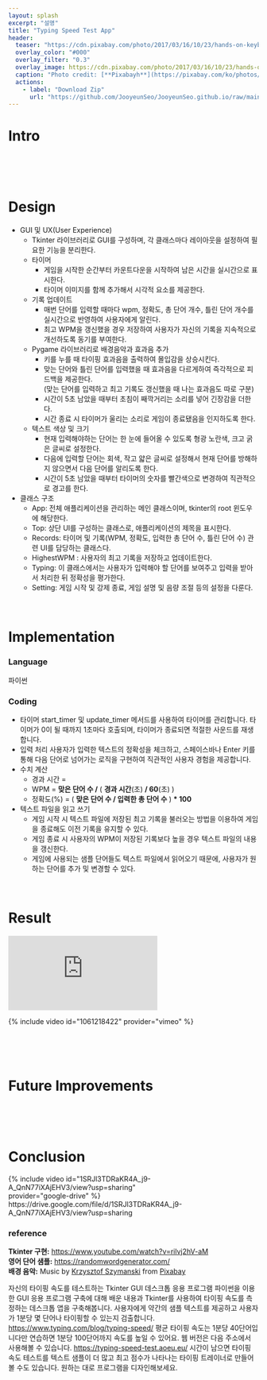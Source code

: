 ```yaml
---
layout: splash
excerpt: "설명"
title: "Typing Speed Test App"
header:
  teaser: "https://cdn.pixabay.com/photo/2017/03/16/10/23/hands-on-keyboard-2148723_1280.jpg"
  overlay_color: "#000"
  overlay_filter: "0.3"
  overlay_image: https://cdn.pixabay.com/photo/2017/03/16/10/23/hands-on-keyboard-2148723_1280.jpg
  caption: "Photo credit: [**Pixabayh**](https://pixabay.com/ko/photos/%ED%82%A4%EB%B3%B4%EB%93%9C%EC%97%90-%EC%86%90-%EA%B1%B4%EB%B0%98-%EC%BB%B4%ED%93%A8%ED%8C%85-2148723/)"
  actions:
    - label: "Download Zip"
      url: "https://github.com/JooyeunSeo/JooyeunSeo.github.io/raw/main/download/!!!!!!!.zip"
---
```


# Intro



<br><br><br>

# Design

- GUI 및 UX(User Experience)
   - Tkinter 라이브러리로 GUI를 구성하며, 각 클래스마다 레이아웃을 설정하여 필요한 기능을 분리한다.
   - 타이머
      - 게임을 시작한 순간부터 카운트다운을 시작하여 남은 시간을 실시간으로 표시한다.
      - 타이머 이미지를 함께 추가해서 시각적 요소를 제공한다.
   - 기록 업데이트
      - 매번 단어를 입력할 때마다 wpm, 정확도, 총 단어 개수, 틀린 단어 개수를 실시간으로 반영하여 사용자에게 알린다.
      - 최고 WPM을 갱신했을 경우 저장하여 사용자가 자신의 기록을 지속적으로 개선하도록 동기를 부여한다.
   - Pygame 라이브러리로 배경음악과 효과음 추가
      - 키를 누를 때 타이핑 효과음을 출력하여 몰입감을 상승시킨다.
      - 맞는 단어와 틀린 단어를 입력했을 때 효과음을 다르게하여 즉각적으로 피드백을 제공한다.    
      (맞는 단어를 입력하고 최고 기록도 갱신했을 때 나는 효과음도 따로 구분)
      - 시간이 5초 남았을 때부터 초침이 째깍거리는 소리를 넣어 긴장감을 더한다.
      - 시간 종료 시 타이머가 울리는 소리로 게임이 종료됐음을 인지하도록 한다.
   - 텍스트 색상 및 크기
      - 현재 입력해야하는 단어는 한 눈에 들어올 수 있도록 형광 노란색, 크고 굵은 글씨로 설정한다.
      - 다음에 입력할 단어는 회색, 작고 얇은 글씨로 설정해서 현재 단어를 방해하지 않으면서 다음 단어를 알리도록 한다.
      - 시간이 5초 남았을 때부터 타이머의 숫자를 빨간색으로 변경하여 직관적으로 경고를 한다.
- 클래스 구조
   - App: 전체 애플리케이션을 관리하는 메인 클래스이며, tkinter의 root 윈도우에 해당한다.
   - Top: 상단 UI를 구성하는 클래스로, 애플리케이션의 제목을 표시한다.
   - Records: 타이머 및 기록(WPM, 정확도, 입력한 총 단어 수, 틀린 단어 수) 관련 UI를 담당하는 클래스다.
   - HighestWPM : 사용자의 최고 기록을 저장하고 업데이트한다.
   - Typing: 이 클래스에서는 사용자가 입력해야 할 단어를 보여주고 입력을 받아서 처리한 뒤 정확성을 평가한다.
   - Setting: 게임 시작 및 강제 종료, 게임 설명 및 음량 조절 등의 설정을 다룬다.
<br><br><br>

# Implementation

### Language

파이썬

### Coding

- 타이머
start_timer 및 update_timer 메서드를 사용하여 타이머를 관리합니다. 타이머가 0이 될 때까지 1초마다 호출되며, 타이머가 종료되면 적절한 사운드를 재생합니다.
- 입력 처리
사용자가 입력한 텍스트의 정확성을 체크하고, 스페이스바나 Enter 키를 통해 다음 단어로 넘어가는 로직을 구현하여 직관적인 사용자 경험을 제공합니다.
- 수치 계산
   - 경과 시간 = 
   - WPM = **맞은 단어 수 /** ( **경과 시간**(초) **/ 60**(초) )
   - 정확도(%) = ( **맞은 단어 수 / 입력한 총 단어 수** ) **\* 100**
- 텍스트 파일을 읽고 쓰기
   - 게임 시작 시 텍스트 파일에 저장된 최고 기록을 불러오는 방법을 이용하여 게임을 종료해도 이전 기록을 유지할 수 있다.
   - 게임 종료 시 사용자의 WPM이 저장된 기록보다 높을 경우 텍스트 파일의 내용을 갱신한다.
   - 게임에 사용되는 샘플 단어들도 텍스트 파일에서 읽어오기 때문에, 사용자가 원하는 단어를 추가 및 변경할 수 있다.
<br><br><br>

# Result
<div style="width: 50%;">   <!-- 가로 너비를 차지할 비율 -->
    <iframe src="https://www.youtube.com/embed/fKB_bdxIbdI?start=3"
            frameborder="0" allowfullscreen>
    </iframe>
</div>

{% include video id="1061218422" provider="vimeo" %}

<br><br><br>

# Future Improvements



<br><br><br>

# Conclusion

<div style="width: 70%;">
   {% include video id="1SRJl3TDRaKR4A_j9-A_QnN77iXAjEHV3/view?usp=sharing" provider="google-drive" %}
</div>
https://drive.google.com/file/d/1SRJl3TDRaKR4A_j9-A_QnN77iXAjEHV3/view?usp=sharing

### reference

**Tkinter 구현:** <https://www.youtube.com/watch?v=rilvj2hV-aM>    
**영어 단어 샘플:** <https://randomwordgenerator.com/>    
**배경 음악:** Music by <a href="https://pixabay.com/ko/users/djartmusic-46653586/?utm_source=link-attribution&utm_medium=referral&utm_campaign=music&utm_content=301284">Krzysztof Szymanski</a> from <a href="https://pixabay.com//?utm_source=link-attribution&utm_medium=referral&utm_campaign=music&utm_content=301284">Pixabay</a>


자신의 타이핑 속도를 테스트하는 Tkinter GUI 데스크톱 응용 프로그램
파이썬을 이용한 GUI 응용 프로그램 구축에 대해 배운 내용과 Tkinter를 사용하여 타이핑 속도를 측정하는 데스크톱 앱을 구축해봅니다.
사용자에게 약간의 샘플 텍스트를 제공하고 사용자가 1분당 몇 단어나 타이핑할 수 있는지 검출합니다.
https://www.typing.com/blog/typing-speed/ 평균 타이핑 속도는 1분당 40단어입니다만 연습하면 1분당 100단어까지 속도를 높일 수 있어요.
웹 버전은 다음 주소에서 사용해볼 수 있습니다.
https://typing-speed-test.aoeu.eu/
시간이 남으면 타이핑 속도 테스트를 텍스트 샘플이 더 많고 최고 점수가 나타나는 타이핑 트레이너로 만들어볼 수도 있습니다. 원하는 대로 프로그램을 디자인해보세요.




